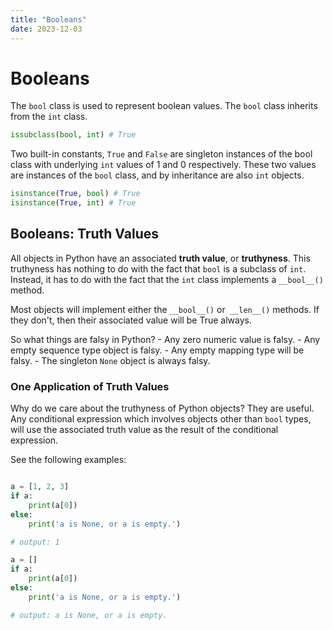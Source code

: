 ```yaml
---
title: "Booleans"
date: 2023-12-03
---
```


# Booleans

The `bool` class is used to represent boolean values. The `bool` class inherits from the `int` class.

```python
issubclass(bool, int) # True
```

Two built-in constants, `True` and `False` are singleton instances of the bool class with underlying `int` values of 1 and 0 respectively. These two values are instances of the `bool` class, and by inheritance are also `int` objects.

```python
isinstance(True, bool) # True
isinstance(True, int) # True
```

## Booleans: Truth Values

All objects in Python have an associated **truth value**, or **truthyness**.
This truthyness has nothing to do with the fact that `bool` is a subclass of `int`. Instead, it has to do with the fact that the `int` class implements a `__bool__()` method.

Most objects will implement either the `__bool__()` or` __len__()` methods. If they don't, then their associated value will be True always.

So what things are falsy in Python? - Any zero numeric value is falsy. - Any empty sequence type object is falsy. - Any empty mapping type will be falsy. - The singleton `None` object is always falsy.

### One Application of Truth Values

Why do we care about the truthyness of Python objects? They are useful. Any conditional expression which involves objects other than `bool` types, will use the associated truth value as the result of the conditional expression.

See the following examples:

```python

a = [1, 2, 3]
if a:
    print(a[0])
else:
    print('a is None, or a is empty.')

# output: 1

a = []
if a:
    print(a[0])
else:
    print('a is None, or a is empty.')

# output: a is None, or a is empty.

```
